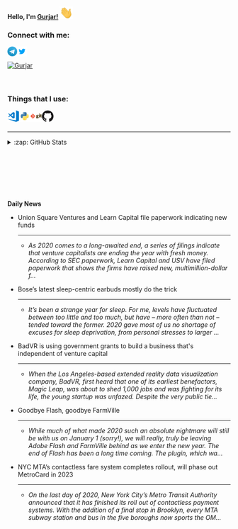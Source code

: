 #### Hello, I'm [Gurjar!](https://GurjarKing.github.io) <img src="https://raw.githubusercontent.com/ABSphreak/ABSphreak/master/gifs/Hi.gif" width="30px"></h2>


### Connect with me:

[<img align="left" alt="Gurjar | Telegram" width="22px" src="https://raw.githubusercontent.com/github/explore/80688e429a7d4ef2fca1e82350fe8e3517d3494d/topics/telegram/telegram.png" />][Telegram]
[<img align="left" alt="Gurjar | Twitter" width="22px" src="https://raw.githubusercontent.com/github/explore/80688e429a7d4ef2fca1e82350fe8e3517d3494d/topics/twitter/twitter.png" />][Twitter]
<br >
<br >
<a href="https://github.com/GurjarKing"><img src="https://komarev.com/ghpvc/?username=GurjarKing" alt="Gurjar" /></a> <br />
<br />
<br />
<!-- <br >

![](https://visitor-badge.glitch.me/badge?page_id=GurjarKing)

<br /> -->

### Things that I use:

[<img align="left" alt="Visual Studio Code" width="26px" src="https://raw.githubusercontent.com/github/explore/80688e429a7d4ef2fca1e82350fe8e3517d3494d/topics/visual-studio-code/visual-studio-code.png" />][VSCode]
[<img align="left" alt="Python" width="26px" src="https://raw.githubusercontent.com/github/explore/80688e429a7d4ef2fca1e82350fe8e3517d3494d/topics/python/python.png" />][Python]
[<img align="left" alt="Git" width="26px" src="https://raw.githubusercontent.com/github/explore/80688e429a7d4ef2fca1e82350fe8e3517d3494d/topics/git/git.png" />][Git]
[<img align="left" alt="GitHub" width="26px" src="https://raw.githubusercontent.com/github/explore/78df643247d429f6cc873026c0622819ad797942/topics/github/github.png" />][Github]

<br />
<br />

---
<details>
  <summary>:zap: GitHub Stats</summary>

<img align="left" alt="Gurjar's Github Stats" src="https://github-readme-stats.vercel.app/api?username=GurjarKing&show_icons=true&hide_border=true&count_private=true&include_all_commit=true&theme=algolia" />

</details>

<!-- ### 🔔 My latest tweet
<a href="https://twitter.com/Gurjar_King43" target="_blank">
	<img src="https://github.com/GurjarKing/GurjarKing/raw/master/tweet.png" width="70%" align="center" alt="Click to view on Twitter" title="My latest tweet, as an image"/>
</a> -->
<br>

<pre>

</pre>

<!-- **Quote of the hour:**

{qoth}

~ {qoth_author}
<pre>

</pre> -->
<br>
<pre>


</pre>
<strong>Daily News</strong>
  
  - Union Square Ventures and Learn Capital file paperwork indicating new funds
     <hr/>
     
      - *As 2020 comes to a long-awaited end, a series of filings indicate that venture capitalists are ending the year with fresh money. According to SEC paperwork, Learn Capital and USV have filed paperwork that shows the firms have raised new, multimillion-dollar f…*
     
  - Bose’s latest sleep-centric earbuds mostly do the trick
      <hr/>
      
      - *It’s been a strange year for sleep. For me, levels have fluctuated between too little and too much, but have – more often than not – tended toward the former. 2020 gave most of us no shortage of excuses for sleep deprivation, from personal stresses to larger …*
      
  - BadVR is using government grants to build a business that's independent of venture capital
      <hr/>
      
      - *When the Los Angeles-based extended reality data visualization company, BadVR, first heard that one of its earliest benefactors, Magic Leap, was about to shed 1,000 jobs and was fighting for its life, the young startup was unfazed. Despite the very public tie…*
      
  - Goodbye Flash, goodbye FarmVille
      <hr/>
      
      - *While much of what made 2020 such an absolute nightmare will still be with us on January 1 (sorry!), we will really, truly be leaving Adobe Flash and FarmVille behind as we enter the new year. The end of Flash has been a long time coming. The plugin, which wa…*
       
  - NYC MTA’s contactless fare system completes rollout, will phase out MetroCard in 2023
      <hr/>
       
       - *On the last day of 2020, New York City’s Metro Transit Authority announced that it has finished its roll out of contactless payment systems. With the addition of a final stop in Brooklyn, every MTA subway station and bus in the five boroughs now sports the OM…*
      

<br />

[VSCode]: https://code.visualstudio.com/
[Python]: https://www.python.org/
[Git]: https://git-scm.com/
[Github]: https://github.com/
[Telegram]: https://t.me/Gurjar_King/
[Twitter]: https://twitter.com/Gurjar_King43/
